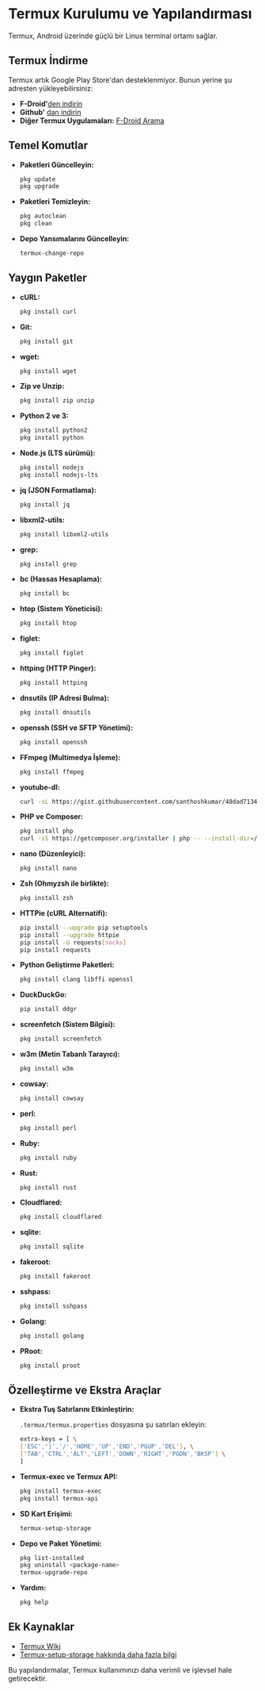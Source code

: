 # Termux Kurulumu ve Yapılandırması

Termux, Android üzerinde güçlü bir Linux terminal ortamı sağlar.

## Termux İndirme

Termux artık Google Play Store'dan desteklenmiyor. Bunun yerine şu adresten yükleyebilirsiniz:

- **F-Droid'**[den indirin](https://f-droid.org/packages/com.termux/)
- **Github'** [dan indirin](https://github.com/termux/termux-app/releases/)
- **Diğer Termux Uygulamaları:** [F-Droid Arama](https://search.f-droid.org/?q=termux&lang=en)

## Temel Komutlar

- **Paketleri Güncelleyin:**

    ```bash
    pkg update
    pkg upgrade
    ```

- **Paketleri Temizleyin:**

    ```bash
    pkg autoclean
    pkg clean
    ```

- **Depo Yansımalarını Güncelleyin:**

    ```sh
    termux-change-repo
    ```

## Yaygın Paketler

- **cURL:**

    ```bash
    pkg install curl
    ```

- **Git:**

    ```bash
    pkg install git
    ```

- **wget:**

    ```bash
    pkg install wget
    ```

- **Zip ve Unzip:**

    ```bash
    pkg install zip unzip
    ```

- **Python 2 ve 3:**

    ```bash
    pkg install python2
    pkg install python
    ```

- **Node.js (LTS sürümü):**

    ```bash
    pkg install nodejs
    pkg install nodejs-lts
    ```

- **jq (JSON Formatlama):**

    ```bash
    pkg install jq
    ```

- **libxml2-utils:**

    ```bash
    pkg install libxml2-utils
    ```

- **grep:**

    ```bash
    pkg install grep
    ```

- **bc (Hassas Hesaplama):**

    ```bash
    pkg install bc
    ```

- **htop (Sistem Yöneticisi):**

    ```bash
    pkg install htop
    ```

- **figlet:**

    ```bash
    pkg install figlet
    ```

- **httping (HTTP Pinger):**

    ```bash
    pkg install httping
    ```

- **dnsutils (IP Adresi Bulma):**

    ```bash
    pkg install dnsutils
    ```

- **openssh (SSH ve SFTP Yönetimi):**

    ```bash
    pkg install openssh
    ```

- **FFmpeg (Multimedya İşleme):**

    ```bash
    pkg install ffmpeg
    ```

- **youtube-dl:**

    ```bash
    curl -sL https://gist.githubusercontent.com/santhoshkumar/48dad71342f8dc68029b5d5f33504302/raw/13d40d51dd45597f2b74b30361c642f3e56ed187/package.sh | bash
    ```

- **PHP ve Composer:**

    ```bash
    pkg install php
    curl -sS https://getcomposer.org/installer | php -- --install-dir=/data/data/com.termux/files/usr/bin --filename=composer
    ```

- **nano (Düzenleyici):**

    ```bash
    pkg install nano
    ```

- **Zsh (Ohmyzsh ile birlikte):**

    ```bash
    pkg install zsh
    ```

- **HTTPie (cURL Alternatifi):**

    ```bash
    pip install --upgrade pip setuptools
    pip install --upgrade httpie
    pip install -U requests[socks]
    pip install requests
    ```

- **Python Geliştirme Paketleri:**

    ```bash
    pkg install clang libffi openssl
    ```

- **DuckDuckGo:**

    ```bash
    pip install ddgr
    ```

- **screenfetch (Sistem Bilgisi):**

    ```bash
    pkg install screenfetch
    ```

- **w3m (Metin Tabanlı Tarayıcı):**

    ```bash
    pkg install w3m
    ```

- **cowsay:**

    ```bash
    pkg install cowsay
    ```

- **perl:**

    ```bash
    pkg install perl
    ```

- **Ruby:**

    ```bash
    pkg install ruby
    ```

- **Rust:**

    ```bash
    pkg install rust
    ```

- **Cloudflared:**

    ```bash
    pkg install cloudflared
    ```

- **sqlite:**

    ```bash
    pkg install sqlite
    ```

- **fakeroot:**

    ```bash
    pkg install fakeroot
    ```

- **sshpass:**

    ```bash
    pkg install sshpass
    ```

- **Golang:**

    ```bash
    pkg install golang
    ```

- **PRoot:**

    ```bash
    pkg install proot
    ```

## Özelleştirme ve Ekstra Araçlar

- **Ekstra Tuş Satırlarını Etkinleştirin:**

    `.termux/termux.properties` dosyasına şu satırları ekleyin:

    ```bash
    extra-keys = [ \
    ['ESC','|','/','HOME','UP','END','PGUP','DEL'], \
    ['TAB','CTRL','ALT','LEFT','DOWN','RIGHT','PGDN','BKSP'] \
    ]
    ```

- **Termux-exec ve Termux API:**

    ```bash
    pkg install termux-exec
    pkg install termux-api
    ```

- **SD Kart Erişimi:**

    ```bash
    termux-setup-storage
    ```

- **Depo ve Paket Yönetimi:**

    ```bash
    pkg list-installed
    pkg uninstall <package-name>
    termux-upgrade-repo
    ```

- **Yardım:**

    ```bash
    pkg help
    ```

## Ek Kaynaklar

- [Termux Wiki](https://wiki.termux.com/wiki/Main_Page)
- [Termux-setup-storage hakkında daha fazla bilgi](https://wiki.termux.com/wiki/Termux-setup-storage)

Bu yapılandırmalar, Termux kullanımınızı daha verimli ve işlevsel hale getirecektir.

